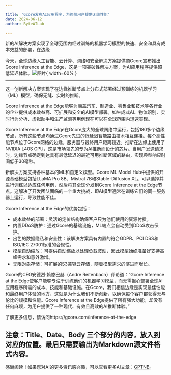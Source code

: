 ```yaml
---

title: 'Gcore发布AI应用程序，为终端用户提供无缝性能'
date: 2024-06-12
author: ByteAILab

---
```


新的AI解决方案实现了全球范围内经过训练的机器学习模型的快速、安全和具有成本效益的部署，在边缘

今天，全球边缘人工智能、云计算、网络和安全解决方案提供商Gcore宣布推出Gcore Inference at the Edge，这是一项突破性解决方案，为AI应用程序提供超低延迟体验。![图片](https://ai-techpark.com/wp-content/uploads/2024/06/Gcore-Unveils-960x540.jpg){ width=60% }

---
这一创新解决方案实现了在边缘推断节点上分布式部署经过预训练的机器学习（ML）模型，确保无缝、实时的推断。

Gcore Inference at the Edge能够为涵盖汽车、制造业、零售业和技术等各行业的企业提供成本效益高、可扩展和安全的AI模型部署。如生成式AI、物体识别、实时行为分析、虚拟助手和生产监测等用例现在可以在全球范围内迅速实现。

Gcore Inference at the Edge在Gcore庞大的全球网络中运行，包括180多个边缘节点，所有这些节点均通过Gcore先进的低延迟智能路由技术相互连接。每个高性能节点位于Gcore网络的边缘，服务器与最终用户距离较近。推断在边缘上使用了NVIDIA L40S GPU，这是市场领先的专为AI推断而设计的芯片。当用户发送请求时，边缘节点确定到达具有最低延迟的最近可用推断区域的路由，实现典型响应时间低于30毫秒。

新解决方案支持各种基本的ML和自定义模型。Gcore ML Model Hub中提供的开源基础模型包括LLaMA Pro 8B、Mistral 7B和Stable-Diffusion XL。可以选择并进行训练以适应任何用例，然后将其全球分发到Gcore Inference at the Edge节点。这解决了开发团队面临的一个重大挑战，即AI模型通常在训练它们的同一服务器上运行，导致性能不佳。

Gcore Inference at the Edge的优势包括：
- 成本效益的部署：灵活的定价结构确保客户只为他们使用的资源付费。
- 内置DDoS防护：通过Gcore的基础设施，ML端点会自动受到DDoS攻击保护。
- 出色的数据隐私和安全性：该解决方案具有内置的符合GDPR、PCI DSS和ISO/IEC 27001标准的合规性。
- 模型自动缩放：可提供自动缩放以处理负载波动，因此模型始终准备好支持高峰需求和意外激增。
- 无限对象存储：可扩展的S3兼容云存储，随着模型需求的演进而增长。

Gcore的CEO安德烈·赖滕巴赫（Andre Reitenbach）评论道：“Gcore Inference at the Edge使客户能够专注于训练他们的机器学习模型，而无需担心部署全球AI应用程序所需的成本、技能和基础设施。在Gcore，我们相信边缘是实现最佳性能和最终用户体验的地方，这就是为什么我们不断创新，以确保每个客户都获得无与伦比的规模和性能。Gcore Inference at the Edge提供了所有强大功能，却没有任何麻烦，为用户提供了一种现代、有效且高效的AI推断体验。”

了解更多信息，请访问https://gcore.com/inference-at-the-edge


注意：Title、Date、Body 三个部分的内容，放入到对应的位置。最后只需要输出为Markdown源文件格式内容。
---
感谢阅读！如果您对AI的更多资讯感兴趣，可以查看更多AI文章：[GPTNB](https://gptnb.com)。